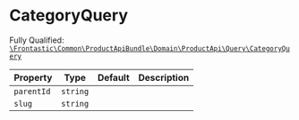 #  CategoryQuery

Fully Qualified: [`\Frontastic\Common\ProductApiBundle\Domain\ProductApi\Query\CategoryQuery`](../../../../../../src/php/ProductApiBundle/Domain/ProductApi/Query/CategoryQuery.php)

Property|Type|Default|Description
--------|----|-------|-----------
`parentId`|`string`||
`slug`|`string`||

